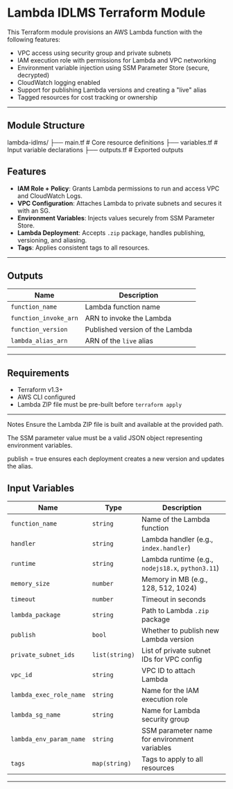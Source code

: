 # Lambda IDLMS Terraform Module

This Terraform module provisions an AWS Lambda function with the following features:
- VPC access using security group and private subnets
- IAM execution role with permissions for Lambda and VPC networking
- Environment variable injection using SSM Parameter Store (secure, decrypted)
- CloudWatch logging enabled
- Support for publishing Lambda versions and creating a "live" alias
- Tagged resources for cost tracking or ownership

---

## Module Structure

lambda-idlms/
├── main.tf # Core resource definitions
├── variables.tf # Input variable declarations
├── outputs.tf # Exported outputs



## Features

- **IAM Role + Policy**: Grants Lambda permissions to run and access VPC and CloudWatch Logs.
- **VPC Configuration**: Attaches Lambda to private subnets and secures it with an SG.
- **Environment Variables**: Injects values securely from SSM Parameter Store.
- **Lambda Deployment**: Accepts `.zip` package, handles publishing, versioning, and aliasing.
- **Tags**: Applies consistent tags to all resources.

---

## Outputs

| Name                  | Description                                          |
|-----------------------|------------------------------------------------------|
| `function_name`       | Lambda function name                                |
| `function_invoke_arn` | ARN to invoke the Lambda                            |
| `function_version`    | Published version of the Lambda                     |
| `lambda_alias_arn`    | ARN of the `live` alias                             |

---

## Requirements

- Terraform v1.3+
- AWS CLI configured
- Lambda ZIP file must be pre-built before `terraform apply`

---

Notes
Ensure the Lambda ZIP file is built and available at the provided path.

The SSM parameter value must be a valid JSON object representing environment variables.

publish = true ensures each deployment creates a new version and updates the alias.


## Input Variables

| Name                   | Type          | Description                                          |
|------------------------|---------------|------------------------------------------------------|
| `function_name`        | `string`      | Name of the Lambda function                         |
| `handler`              | `string`      | Lambda handler (e.g., `index.handler`)              |
| `runtime`              | `string`      | Lambda runtime (e.g., `nodejs18.x`, `python3.11`)   |
| `memory_size`          | `number`      | Memory in MB (e.g., 128, 512, 1024)                 |
| `timeout`              | `number`      | Timeout in seconds                                  |
| `lambda_package`       | `string`      | Path to Lambda `.zip` package                       |
| `publish`              | `bool`        | Whether to publish new Lambda version               |
| `private_subnet_ids`   | `list(string)`| List of private subnet IDs for VPC config           |
| `vpc_id`               | `string`      | VPC ID to attach Lambda                             |
| `lambda_exec_role_name`| `string`      | Name for the IAM execution role                     |
| `lambda_sg_name`       | `string`      | Name for Lambda security group                      |
| `lambda_env_param_name`| `string`      | SSM parameter name for environment variables        |
| `tags`                 | `map(string)` | Tags to apply to all resources                      |

---
